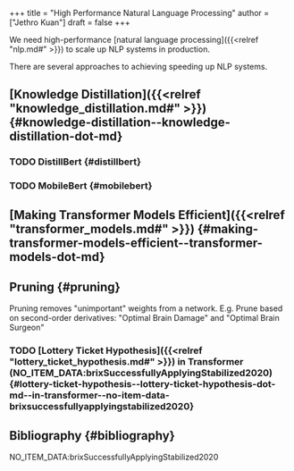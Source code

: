 +++
title = "High Performance Natural Language Processing"
author = ["Jethro Kuan"]
draft = false
+++

We need high-performance [natural language processing]({{<relref "nlp.md#" >}}) to scale up NLP systems in
production.

There are several approaches to achieving speeding up NLP systems.


## [Knowledge Distillation]({{<relref "knowledge_distillation.md#" >}}) {#knowledge-distillation--knowledge-distillation-dot-md}


### <span class="org-todo todo TODO">TODO</span> DistillBert {#distillbert}


### <span class="org-todo todo TODO">TODO</span> MobileBert {#mobilebert}


## [Making Transformer Models Efficient]({{<relref "transformer_models.md#" >}}) {#making-transformer-models-efficient--transformer-models-dot-md}


## Pruning {#pruning}

Pruning removes "unimportant" weights from a network.
E.g. Prune based on second-order derivatives: "Optimal Brain Damage" and "Optimal Brain Surgeon"


### <span class="org-todo todo TODO">TODO</span> [Lottery Ticket Hypothesis]({{<relref "lottery_ticket_hypothesis.md#" >}}) in Transformer (NO\_ITEM\_DATA:brixSuccessfullyApplyingStabilized2020) {#lottery-ticket-hypothesis--lottery-ticket-hypothesis-dot-md--in-transformer--no-item-data-brixsuccessfullyapplyingstabilized2020}


## Bibliography {#bibliography}

NO\_ITEM\_DATA:brixSuccessfullyApplyingStabilized2020